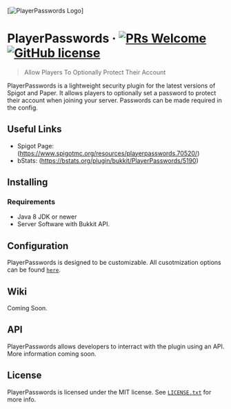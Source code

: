 [![PlayerPasswords Logo](https://proxy.spigotmc.org/06eca31a69961f737c07ba958f00f513d1269c8a?url=https%3A%2F%2Fi.imgur.com%2Fk8IZjhu.png)]
# PlayerPasswords &middot; [![PRs Welcome](https://img.shields.io/badge/PRs-welcome-brightgreen.svg?style=flat-square)](http://makeapullrequest.com) [![GitHub license](https://img.shields.io/badge/license-MIT-blue.svg?style=flat-square)](https://github.com/firewolf8385/flameperms/blob/master/LICENSE)
> Allow Players To Optionally Protect Their Account

PlayerPasswords is a lightweight security plugin for the latest versions of Spigot and Paper. It allows players to optionally set a password to protect their account when joining your server. Passwords can be made required in the config.

## Useful Links
  * Spigot Page: (https://www.spigotmc.org/resources/playerpasswords.70520/)
  * bStats: (https://bstats.org/plugin/bukkit/PlayerPasswords/5190)
## Installing
### Requirements
  * Java 8 JDK or newer
  * Server Software with Bukkit API.
  
## Configuration
PlayerPasswords is designed to be customizable. All cusotmization options can be found [`here`](https://github.com/firewolf8385/FlamePerms/blob/master/main/resources/config.yml).

## Wiki
Coming Soon.

## API
PlayerPasswords allows developers to interract with the plugin using an API. More information coming soon.

## License
PlayerPasswords is licensed under the MIT license. See [`LICENSE.txt`](https://github.com/firewolf8385/PlayerPasswords/blob/master/LICENSE.txt) for more info.
